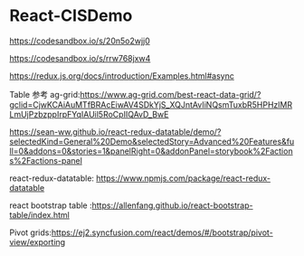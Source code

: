 # React-CISDemo
https://codesandbox.io/s/20n5o2wjj0

https://codesandbox.io/s/rrw768jxw4

https://redux.js.org/docs/introduction/Examples.html#async

Table 参考
ag-grid:https://www.ag-grid.com/best-react-data-grid/?gclid=CjwKCAiAuMTfBRAcEiwAV4SDkYjS_XQJntAvIiNQsmTuxbR5HPHzlMRLmUjPzbzppIrpFYqIAUil5RoCpIIQAvD_BwE

https://sean-ww.github.io/react-redux-datatable/demo/?selectedKind=General%20Demo&selectedStory=Advanced%20Features&full=0&addons=0&stories=1&panelRight=0&addonPanel=storybook%2Factions%2Factions-panel


react-redux-datatable: https://www.npmjs.com/package/react-redux-datatable

react bootstrap table :https://allenfang.github.io/react-bootstrap-table/index.html

Pivot grids:https://ej2.syncfusion.com/react/demos/#/bootstrap/pivot-view/exporting


